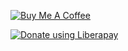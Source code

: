 <a href="https://www.buymeacoffee.com/23mFEpr"><img src="https://www.buymeacoffee.com/assets/img/custom_images/yellow_img.png" alt="Buy Me A Coffee"></a>

<a href="https://liberapay.com/lens0021/donate"><img alt="Donate using Liberapay" src="https://img.shields.io/liberapay/receives/lens0021.svg?logo=liberapay"></a>

<!--
**lens0021/lens0021** is a ✨ _special_ ✨ repository because its `README.md` (this file) appears on your GitHub profile.

Here are some ideas to get you started:

- 🔭 I’m currently working on ...
- 🌱 I’m currently learning ...
- 👯 I’m looking to collaborate on ...
- 🤔 I’m looking for help with ...
- 💬 Ask me about ...
- 📫 How to reach me: ...
- 😄 Pronouns: ...
- ⚡ Fun fact: ...
-->
